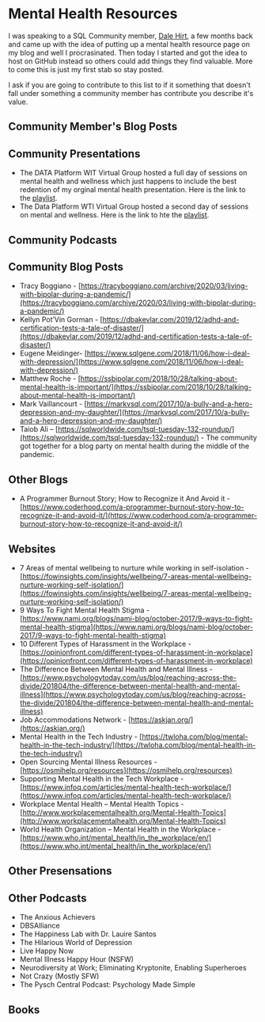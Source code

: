 # Mental Health Resources
I was speaking to a SQL Community member, [Dale Hirt](https://twitter.com/DaleHirt), a few months back and came up with the idea of putting up a mental health resource page on my blog and well I procrasinated.  Then today I started and got the idea to host on GitHub instead so others could add things they find valuable.  More to come this is just my first stab so stay posted.

I ask if you are going to contribute to this list to if it something that doesn't fall under something a community member has contribute you describe it's value.

## Community Member's Blog Posts

## Community Presentations
- The DATA Platform WIT Virtual Group hosted a full day of sessions on mental health and wellness which just happens to include the best redention of my orginal mental health presentation.  Here is the link to the [playlist](https://www.youtube.com/playlist?list=PLdOB6qRlYKU4apKvz_YomPQ-3GtHeNe7v). 
- The Data Platform WTI Virtual Group hosted a second day of sessions on mental and wellness.  Here is the link to hte the [playlist]().

## Community Podcasts

## Community Blog Posts
- Tracy Boggiano - [https://tracyboggiano.com/archive/2020/03/living-with-bipolar-during-a-pandemic/](https://tracyboggiano.com/archive/2020/03/living-with-bipolar-during-a-pandemic/)
- Kellyn Pot’Vin Gorman - [https://dbakevlar.com/2019/12/adhd-and-certification-tests-a-tale-of-disaster/](https://dbakevlar.com/2019/12/adhd-and-certification-tests-a-tale-of-disaster/)
- Eugene Meidinger- [https://www.sqlgene.com/2018/11/06/how-i-deal-with-depression/](https://www.sqlgene.com/2018/11/06/how-i-deal-with-depression/)
- Matthew Roche - [https://ssbipolar.com/2018/10/28/talking-about-mental-health-is-important/](https://ssbipolar.com/2018/10/28/talking-about-mental-health-is-important/)
- Mark Vaillancourt - [https://markvsql.com/2017/10/a-bully-and-a-hero-depression-and-my-daughter/](https://markvsql.com/2017/10/a-bully-and-a-hero-depression-and-my-daughter/)
- Taiob Ali – [https://sqlworldwide.com/tsql-tuesday-132-roundup/](https://sqlworldwide.com/tsql-tuesday-132-roundup/) - The community got together for a blog party on mental health during the middle of the pandemic.

## Other Blogs
- A Programmer Burnout Story; How to Recognize it And Avoid it - [https://www.coderhood.com/a-programmer-burnout-story-how-to-recognize-it-and-avoid-it/](https://www.coderhood.com/a-programmer-burnout-story-how-to-recognize-it-and-avoid-it/)

## Websites
- 7 Areas of mental wellbeing to nurture while working in self-isolation - [https://fowinsights.com/insights/wellbeing/7-areas-mental-wellbeing-nurture-working-self-isolation/](https://fowinsights.com/insights/wellbeing/7-areas-mental-wellbeing-nurture-working-self-isolation/)
- 9 Ways To Fight Mental Health Stigma - [https://www.nami.org/blogs/nami-blog/october-2017/9-ways-to-fight-mental-health-stigma](https://www.nami.org/blogs/nami-blog/october-2017/9-ways-to-fight-mental-health-stigma)
- 10 Different Types of Harassment in the Workplace - [https://opinionfront.com/different-types-of-harassment-in-workplace](https://opinionfront.com/different-types-of-harassment-in-workplace)
- The Difference Between Mental Health and Mental Illness - [https://www.psychologytoday.com/us/blog/reaching-across-the-divide/201804/the-difference-between-mental-health-and-mental-illness](https://www.psychologytoday.com/us/blog/reaching-across-the-divide/201804/the-difference-between-mental-health-and-mental-illness)
- Job Accommodations Network - [https://askjan.org/](https://askjan.org/)
- Mental Health in the Tech Industry - [https://twloha.com/blog/mental-health-in-the-tech-industry/](https://twloha.com/blog/mental-health-in-the-tech-industry/)
- Open Sourcing Mental Illness Resources - [https://osmihelp.org/resources](https://osmihelp.org/resources)
- Supporting Mental Health in the Tech Workplace - [https://www.infoq.com/articles/mental-health-tech-workplace/](https://www.infoq.com/articles/mental-health-tech-workplace/)
- Workplace Mental Health – Mental Health Topics - [http://www.workplacementalhealth.org/Mental-Health-Topics](http://www.workplacementalhealth.org/Mental-Health-Topics)
- World Health Organization – Mental Health in the Workplace - [https://www.who.int/mental_health/in_the_workplace/en/](https://www.who.int/mental_health/in_the_workplace/en/)

## Other Presensations

## Other Podcasts
- The Anxious Achievers
- DBSAlliance
- The Happiness Lab with Dr. Lauire Santos
- The Hilarious World of Depression
- Live Happy Now
- Mental Illness Happy Hour (NSFW)
- Neurodiversity at Work; Eliminating Kryptonite, Enabling Superheroes
- Not Crazy (Mostly SFW)
- The Pysch Central Podcast: Psychology Made Simple

## Books
